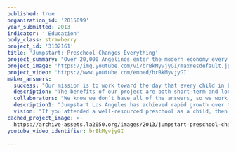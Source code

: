 ```yaml
---
published: true
organization_id: '2015099'
year_submitted: 2013
indicator: ' Education'
body_class: strawberry
project_id: '3102161'
title: 'Jumpstart: Preschool Changes Everything'
project_summary: "Over 20,000 Angelinos enter the modern economy every year without a high school degree. It is simply unacceptable that in a city as wealthy and vibrant as ours, countless children go their entire lives without receiving an adequate education. It’s not just that they are not reaching their potential; they are not even coming close. \r\nAs a community, we are failing these children. \r\n\r\nThink that’s scary? Now consider this. Many children are already so far behind by the age of five (no, that’s not a typo), that they are unlikely ever to catch up. This is nothing less than a catastrophe. Children whose parents have a low-income begin kindergarten up to 60% behind their more affluent peers – and 74% of the LAUSD student body is economically disadvantaged. The only silver lining in this heartbreaking story is that we have already discovered the most impactful, cost-effective solution to this problem devastating our city. \r\n\r\nThe answer is high-quality early education. Investments in high-quality early education transform lives and yield extraordinary social returns. This has been validated by extensive academic research and highlighted by leading policymakers. For example, according to the seminal High/Scope Perry Preschool Study, children who participate in high-quality early education programs are more likely to read at grade level, thrive in school, and graduate than those who do not. They are also less likely to become involved with the justice system or need special instruction, which means that, according to University of Chicago economist and Nobel Laureate, James Heckman, every dollar invested in early childhood education produces a 10% annual return for the life of the child. During his February 13 State of the Union Address, President Obama cited such studies to underscore the powerful impact of investments in high-quality early education. \r\n\r\nThere are two major problems when it comes to early education in Los Angeles: access and quality. Later in this proposal we discuss how we think that, together with the Goldhirsh Foundation, we can generate the political will to advance the issue of access for all children. \r\n\r\nBut universal access is not enough. Most children who attend preschool and whose parents have a low-income attend either federally-funded Head Start preschools or state-funded preschools that are under-resourced, and as a result have a lower level of quality. They have high child-to-adult ratios and do not have as many books and learning resources as they should. In addition, low salaries compel many excellent preschool teachers to leave the profession to pursue careers that offer a living wage. \r\n\r\nOur focus is on these children, who are in preschool, but need additional support to have experiences comparable to those that middle-class and affluent kids have. These children cannot wait for universal access; they need a first-class education today. \r\nJumpstart is a remarkable public-private partnership that leverages the resources of government agencies, LA’s leading foundations, cutting-edge corporations, universities, and preschools to provide high-quality early education to children and families who need it most – and it only costs $2,000 per child. Jumpstart’s proposal is to implement one semester of the Jumpstart program in five Los Angeles preschool classrooms. \r\n\r\nHere’s how it works. \r\n\r\nStep 1: We identify preschools that serve children whose parents have low-incomes because we know that family income is a leading indicator of children’s readiness for kindergarten. The lower your family’s income, the less likely you will be ready for school. Furthermore, children whose parents have a low-income are more likely to attend schools that are ill-equipped to meet their needs.\r\n\r\nStep 2: We collaborate with nearby universities. Why universities? Because universities have motivated, passionate students who have the capacity to give back. \r\n\r\nStep 3: We train our college-student volunteers – nearly 400 of them in LA County and 78 at UCLA – to implement Jumpstart’s highly intentional, research-based program. Jumpstart’s curriculum, which reflects best practices in early childhood education and has been informed by 20 years of experience – is targeted to develop the language, literacy, and social skills that children need to begin kindergarten prepared to succeed. What else do we need besides a proven curriculum and talented adults with the time and motivation to help children? \r\n\r\nStep 4: Money! It’s always time and money, isn’t it? Through partnerships with AmeriCorps and the Federal Work Study program, we pay a significant portion of our program costs with dollars that have already been allocated to support college students – and we maximize those public investments by putting them where they can have the greatest impact: high-quality early education. Want to know the best part? \r\n\r\nOur program works. Children who receive the Jumpstart program have outperformed a comparison group for 10 years.\r\n\r\n"
project_image: 'https://img.youtube.com/vi/brBkMyvjyGI/maxresdefault.jpg'
project_video: 'https://www.youtube.com/embed/brBkMyvjyGI'
maker_answers:
  success: "Our mission is to work toward the day that every child in Los Angeles walks into their first day of kindergarten prepared to succeed, and everything we do is geared toward ensuring that the children who take part in our programs leave as prepared as possible.\r\n\r\nWe measure our success by the kindergarten readiness gains children make throughout the course of our program. We then compare these results to those of a comparison group of children from nearby neighborhoods. We’ve been doing this for ten years and the results speak for themselves.\r\n\r\nUsing Jumpstart’s School Success Checklist, a sophisticated evaluation tool based on the best research in the field, we test children three times yearly against fifteen developmental metrics focused on language and literacy development. On average, children in Southern California make gains of more than 1.5 developmental levels throughout the course of the program. As a result, children who participate in the Jumpstart program have outperformed a comparison group in each of the ten years we have conducted such studies, and our results are stronger in Southern California than anywhere else in the country.\r\n\r\nWe’re also sensitive to our community’s unique needs. You don’t have to be a life-long Angelino to know that our city is home to many children who speak a language other than English at home. In fact, more than half of the children we serve in Los Angeles and nearly a third of all students enrolled in Los Angeles Unified School District are English language learners.\r\n\r\nWe also know that the early years are particularly important for this population of students, so we’ve been segmenting our results by language spoken at home for the past two years – and the results have been eye-opening.\r\n\r\nEach year, children who spoke Spanish only or English and Spanish at home started the program well behind English-only speakers. By the end of the program, however, Spanish-only speakers had narrowed the achievement gap significantly and bilingual ELLs finished the program year ahead of their English-only counterparts. \r\nThis year, we will commission a research project to delve deeper into our success educating ELLs and we look forward to learning more.\r\n\r\nThe college students who take part in Jumpstart benefit tremendously as well. We pre- and post-test all of our college-student volunteers and have found that Jumpstart increases their leadership skills; helps them succeed academically; and inspires many of them to pursue careers in teaching and service.\r\n\r\nFor example, last year more than two-thirds of Jumpstart’s volunteers at UCLA reported that the program helped them succeed academically. At the same time, more than half of our volunteers intended to pursue a career in teaching, most of them at the early childhood level. Inspiring young people at great schools like UCLA to pursue careers in early education is another way that we work toward our mission of ensuring that every child enters kindergarten prepared to succeed."
  description: "The benefits of our project are both short-term and long-term for Jumpstart's children and families, as well as the Los Angeles community. \r\n\r\nIn the short-term, the children we serve will get the type of education that wealthier kids get, laying a foundation for success throughout the rest of their lives. One hundred children will benefit from Jumpstart’s intensive program, designed to promote the language, literacy and social development that children need to succeed. The cornerstone of the Jumpstart program is the Jumpstart session, a 2-hour period during the school day in which our volunteers lead a series of highly-intentional, structured activities that develop children’s vocabularies, promote their oral language skills, and introduce them to fundamental concepts across a range of subjects that they will need to understand in order to begin kindergarten prepared.\r\n\r\nMeanwhile, the communities we serve will also benefit from the books and resources that Jumpstart provides – both in the classrooms it serves and in the homes of children and families. By hosting literacy-themed events in the community and through regular communication with parents and caregivers, we will also share strategies for how to incorporate learning and literacy into everyday life.\r\n\r\nIn the long-term, given the extraordinary returns of investments in early education, the children we serve today will live healthier, more fulfilling lives and Los Angeles will derive the ensuing social and economic benefits.\r\n\r\nBut, by partnering with you, we have a chance to attack the problems of both access and quality. Providing disadvantaged children with an excellent early education experience is the best way to get Los Angeles where it needs to be. However, despite what the Los Angeles 2050 Report calls an “obvious payback on investment,” early education does not receive the funding it needs and is perpetually in danger of being cut. For example, according to ECEWORKS!, a project of First 5 Los Angeles, “90% of brain development happens before the fifth birthday. [But] over 95% of education dollars are spent on programs for kids older than five.” \r\n\r\nThe challenge is to generate support for the importance of both greater access and higher quality early education experiences for disadvantaged children in Los Angeles. Jumpstart and the Goldhirsh Foundation are natural partners in this endeavor. Jumpstart possesses immense knowledge about early education and child development, a proven program, and partnerships with many of LA’s leading universities and early education providers. Meanwhile, the Goldhirsh Foundation has earned a reputation as LA’s singularly innovative grant maker and convener. Most importantly, the Goldhirsh Foundation has the platform to broadcast our work together, mobilize support for early education in LA, and work with community leaders to develop a metrics-based, collective impact approach to addressing this problem, which is at the root of so many others. "
  collaborators: "We know we don’t have all of the answers, so we work in concert with teachers, parents, and caregivers to ensure that we provide children with the best possible education.\r\n\r\nWe work with leading school districts and early education providers, which provide access to children and families in need and knowledge of the unique challenges faced by the young children whose lives we are seeking to alter.\r\n\r\nFinally, we partner with UCLA and six other universities in LA County to implement the Jumpstart program. UCLA possesses a wealth of education expertise and talented, passionate students.\r\n"
  description1: "Jumpstart Los Angeles has achieved rapid growth over the past several years and become one of the leading early childhood organizations in the region. Since hiring our first executive director in 2009, we have grown from a small program serving fewer than 300 children to serve more than 1,200 children annually. Through partnerships with leading universities, early education providers, and school districts, along with support from the funding community, Jumpstart has quickly established a strong reputation in the community.\r\n\r\nJumpstart’s program at UCLA, founded in 2009, is among our best and enjoys support among the school’s faculty and administration. Now in its fourth year, Jumpstart at UCLA engages more than 70 college students each year. UCLA hosts two full-time, paid Jumpstart staff members who work on-campus and have developed strong partnerships with leading early education providers, including Los Angeles Unified School District, Santa Monica-Malibu Unified School District, and Neighborhood Youth Association in Venice.\r\n\r\nNationwide, Jumpstart has trained more than 25,000 college-student and community volunteers to serve more than 100,000 pre-school children in hundreds of early learning centers, and has been widely recognized as an innovative and impactful organization. \r\n\r\nJumpstart’s program is a model in efficiency. As the organization has grown rapidly since its founding in 1993, Jumpstart has consistently decreased the cost per child-served hour from $35 to $7, a reduction of over two-thirds in fewer than 10 years. The Stanford Social Innovation Review found that Jumpstart has reduced its costs by at least 6% annually, while simultaneously achieving substantial growth. Numerous organizations have recognized Jumpstart with awards that highlight its creative partnerships and effective programs:\r\n• Alfred P Sloan Award for Workplace Flexibility and Effectiveness (2012)\r\n• Independent Charities of America “Best in America” seal (2012)\r\n• Charity Navigator’s 4-Star Rating for effectiveness, efficiency, and fiscal integrity (2006-2012)\r\n• Cause Marketing Forum’s Halo Award for Jumpstart’s Read for the Record campaign (2007, 2009)\r\n• AmeriCorps Spirit of Service Award (in conjunction with Pearson) (2008)\r\n• Bank of America’s Neighborhood Builder Award (2007)\r\n• Jimmy and Rosalynn Carter Partnership Award for Campus-Community Collaboration (2007)\r\n• Committee to Encourage Corporate Philanthropy’s Directors Award (2004)\r\n• Fast Company/Monitor Social Capitalist Award (every year since its inception in 2004)\r\n"
  vision: "If you attended a well-resourced preschool as a child, then success in the year 2050 will look a lot like you. One hundred children will have received a semester of high-quality early education and, as a result, they are more likely to have gone on to graduate from high school, attend college, and live healthy, productive lives. There is overwhelming evidence that high-quality early education has this kind of impact, and that, as a result, society as a whole benefits from having better citizens, smarter workers, and stronger families.\r\n\r\nMore broadly, success in 2050 would look like a Los Angeles in which access to high-quality early education is universal. Every family would have the opportunity to enroll their child in a preschool equipped to provide them with the skills they need to walk into their first day of kindergarten prepared to succeed.\r\n\r\nThe first step toward this goal is to provide every child with access to preschool. This is an imperative that enjoys broad support among economists and policymakers who have looked at the evidence, including President Obama. \r\n\r\nAccording to the Goldhirsh Foundation’s LA 2050 Report, “In Los Angeles County, less than one-fifth of pre-school aged children are enrolled in early education programs,” depriving thousands of children opportunities to narrow the achievement gap that has already developed between themselves and their more affluent peers. Without these opportunities, children are falling behind every day and, in many cases, struggling to catch up for the rest of their lives.\r\n\r\nThe good news is that it is possible for all children to receive a high-quality preschool education. We know what skills children need to acquire during the preschool years and we know how to develop them. We also know that there is no better investment in our economy, our community, and our children than universal, high-quality preschool education. Investments in the early years will lead to better life outcomes for individuals and better economic and social outcomes for our community.\r\n\r\nAll we need is your support. "
cached_project_image: >-
  https://archive-assets.la2050.org/images/2013/jumpstart-preschool-changes-everything/img.youtube.com/vi/brBkMyvjyGI/maxresdefault.jpg
youtube_video_identifier: brBkMyvjyGI

---
```

